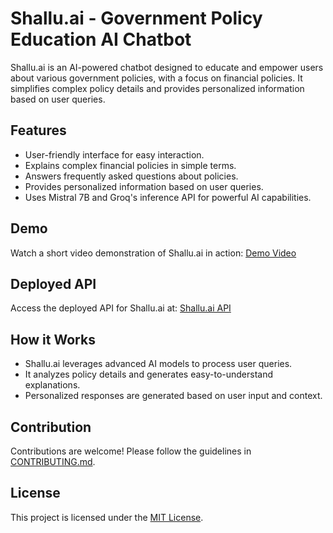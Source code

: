 # Shallu.ai - Government Policy Education AI Chatbot

Shallu.ai is an AI-powered chatbot designed to educate and empower users about various government policies, with a focus on financial policies. It simplifies complex policy details and provides personalized information based on user queries.

## Features

- User-friendly interface for easy interaction.
- Explains complex financial policies in simple terms.
- Answers frequently asked questions about policies.
- Provides personalized information based on user queries.
- Uses Mistral 7B and Groq's inference API for powerful AI capabilities.

## Demo

Watch a short video demonstration of Shallu.ai in action: [Demo Video](link-to-demo-video)

## Deployed API

Access the deployed API for Shallu.ai at: [Shallu.ai API](https://aimayhem-api.vercel.app/ai/search_engine)

## How it Works

- Shallu.ai leverages advanced AI models to process user queries.
- It analyzes policy details and generates easy-to-understand explanations.
- Personalized responses are generated based on user input and context.

## Contribution

Contributions are welcome! Please follow the guidelines in [CONTRIBUTING.md](link-to-contributing-file).

## License

This project is licensed under the [MIT License](link-to-license-file).
